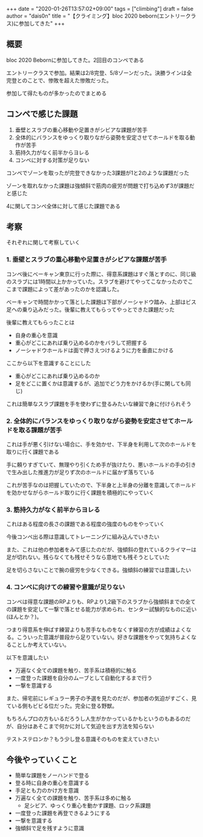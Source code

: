 +++
date = "2020-01-26T13:57:02+09:00"
tags = ["climbing"]
draft = false
author = "dais0n"
title = "【クライミング】bloc 2020 beborn(エントリークラス)に参加してきた"
+++


## 概要
bloc 2020 Bebornに参加してきた。2回目のコンペである

エントリークラスで参加。結果は2/8完登、5/8ゾーンだった。決勝ラインは全完登とのことで、惨敗を超えた惨敗だった。

参加して得たものが多かったのでまとめる

## コンペで感じた課題
1. 垂壁とスラブの重心移動や足置きがシビアな課題が苦手
2. 全体的にバランスをゆっくり取りながら姿勢を安定させてホールドを取る動作が苦手
3. 筋持久力がなく前半からヨレる
4. コンペに対する対策が足りない

コンペでゾーンを取ったが完登できなかった3課題が1と2のような課題だった

ゾーンを取れなかった課題は強傾斜で筋肉の疲労が問題で打ち込めず3が課題だと感じた

4に関してコンペ全体に対して感じた課題である

## 考察

それぞれに関して考察していく

### 1. 垂壁とスラブの重心移動や足置きがシビアな課題が苦手

コンペ後にべーキャン東京に行った際に、得意系課題はすぐ落とすのに、同じ級のスラブには1時間以上かかっていた。スラブを避けてやってこなかったのでここまで課題によって差があったのかを認識した。

べーキャンで時間かかって落とした課題は下部がノーシャドウ踏み、上部はビス足への乗り込みだった。後輩に教えてもらってやっとできた課題だった

後輩に教えてもらったことは
- 自身の重心を意識
- 重心がどこにあれば乗り込めるのかをバラして把握する
- ノーシャドウホールドは面で押さえつけるように力を垂直にかける

ここから以下を意識することにした

- 重心がどこにあれば乗り込めるのか
- 足をどこに置くかは意識するが、追加でどう力をかけるか(手に関しても同じ)

これは簡単なスラブ課題を手を使わずに登るみたいな練習で身に付けられそう

### 2. 全体的にバランスをゆっくり取りながら姿勢を安定させてホールドを取る課題が苦手

これは手が悪く引けない場合に、手を効かせ、下半身を利用して次のホールドを取りに行く課題である

手に頼りすぎていて、無理やり引くため手が抜けたり、悪いホールドの手の引きで生み出した推進力が足りず次のホールドに届かず落ちている

これが苦手なのは把握していたので、下半身と上半身の分離を意識してホールドを効かせながらホールド取りに行く課題を積極的にやっていく

### 3. 筋持久力がなく前半からヨレる

これはある程度の長さの課題である程度の強度のものをやっていく

今後コンペ出る際は意識してトレーニングに組み込んでいきたい

また、これは他の参加者をみて感じたのだが、強傾斜の登れているクライマーは足が切れない。残らなくても残せそうなら意地でも残そうとしていた

足を切らさないことで腕の疲労を少なくできる。強傾斜の練習では意識したい

### 4. コンペに向けての練習や意識が足りない

コンペは得意な課題のRPよりも、RPより1,2級下のスラブから強傾斜までの全ての課題を安定して一撃で落とせる能力が求められ、センター試験的なものに近い(ほんとか？)。

つまり得意系を伸ばす練習よりも苦手なものをなくす練習の方が成績はよくなる。こういった意識が普段から足りていない。好きな課題をやって気持ちよくなることしか考えていない。

以下を意識したい

- 万遍なく全ての課題を触り、苦手系は積極的に触る
- 一度登った課題を自分のムーブとして自動化するまで行う
- 一撃を意識する

また、帰宅前にレギュラー男子の予選を見たのだが、参加者の気迫がすごく、見ている側もビビる位だった。完全に登る野獣。

もちろんプロの方もいるだろうし人生がかかっているかもというのもあるのだが、自分はあそこまで何かに対して気迫を出す方法を知らない

テストステロンか？もう少し登る意識そのものを変えていきたい

## 今後やっていくこと
- 簡単な課題をノーハンドで登る
- 登る時に自身の重心を意識する
- 手足とも力のかけ方を意識
- 万遍なく全ての課題を触り、苦手系は多めに触る
    - 足シビア、ゆっくり重心を動かす課題、ロック系課題
- 一度登った課題を再登できるようにする
- 一撃を意識する
- 強傾斜で足を残すように意識

